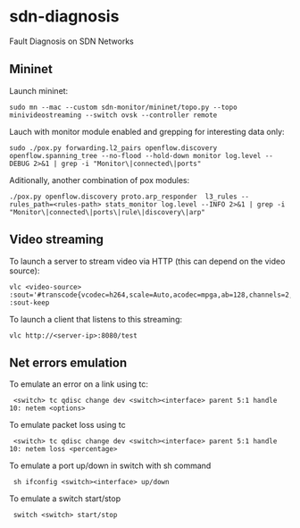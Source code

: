 # sdn-diagnosis
Fault Diagnosis on SDN Networks

## Mininet
Launch mininet:
```
sudo mn --mac --custom sdn-monitor/mininet/topo.py --topo minivideostreaming --switch ovsk --controller remote
```

Lauch with monitor module enabled and grepping for interesting data only:
```
sudo ./pox.py forwarding.l2_pairs openflow.discovery openflow.spanning_tree --no-flood --hold-down monitor log.level --DEBUG 2>&1 | grep -i "Monitor\|connected\|ports"
```

Aditionally, another combination of pox modules:
```
./pox.py openflow.discovery proto.arp_responder  l3_rules --rules_path=<rules-path> stats_monitor log.level --INFO 2>&1 | grep -i "Monitor\|connected\|ports\|rule\|discovery\|arp"
```

## Video streaming
To launch a server to stream video via HTTP (this can depend on the video source):
```
vlc <video-source> :sout='#transcode{vcodec=h264,scale=Auto,acodec=mpga,ab=128,channels=2,samplerate=44100}:http{mux=ffmpeg{mux=flv},dst=:8080/test}' :sout-keep
```

To launch a client that listens to this streaming:
```
vlc http://<server-ip>:8080/test
```

## Net errors emulation
To emulate an error on a link using tc:
```
 <switch> tc qdisc change dev <switch><interface> parent 5:1 handle 10: netem <options>
```
To emulate packet loss using tc
```
 <switch> tc qdisc change dev <switch><interface> parent 5:1 handle 10: netem loss <percentage>
```
To emulate a port up/down in switch with sh command
```
 sh ifconfig <switch><interface> up/down
```
To emulate a switch start/stop
```
 switch <switch> start/stop
```

